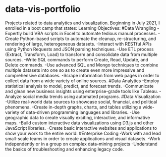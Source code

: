 # data-vis-portfolio
Projects related to data analytics and visualization.
Beginning in July 2021, I enrolled in a boot camp that states:
Learning Objectives:
#Data Wrangling
 -Expertly build VBA scripts in Excel to automate tedious manual processes.
-Create Python-based scripts to automate the cleanup, re-structuring, and rendering of large, heterogeneous datasets.
-Interact with RESTful APIs using Python Requests and JSON parsing techniques.
-Use ETL process (Extract, Transform, Load) to transform and consolidate data from multiple sources.
-Write SQL commands to perform Create, Read, Update, and Delete commands.
-Use advanced SQL and Mongo techniques to combine multiple datasets into one so as to create even more impressive and comprehensive databases.
-Scrape information from web pages in order to collect data from a wide variety of online sources.
#Data Analytics
-Employ statistical analysis to model, predict, and forecast trends.
-Communicate and glean new business insights using enterprise-grade tools like Tableau.
-Analyze social media trends using automated programs.
#Data Visualization
-Utilize real-world data sources to showcase social, financial, and political phenomena.
-Create in-depth graphs, charts, and tables utilizing a wide-variety of data-driven programming languages and libraries.
-Use geographic data to create visually exciting, interactive, and informative maps.
-Build custom interactive data visualizations using D3.js and other JavaScript libraries.
-Create basic interactive websites and applications to show your work to the entire world.
#Enterprise Coding
-Work with and lead small-scale teams in order to create applications and visual datasets.
-Work independently or in a group on complex data-mining projects
-Understand the basics of troubleshooting and enhancing legacy code.
